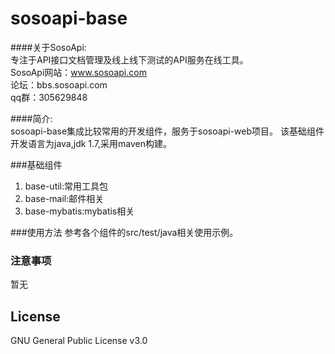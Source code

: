 # sosoapi-base

####关于SosoApi:  
专注于API接口文档管理及线上线下测试的API服务在线工具。  
SosoApi网站：www.sosoapi.com  
论坛：bbs.sosoapi.com  
qq群：305629848  

####简介:  
sosoapi-base集成比较常用的开发组件，服务于sosoapi-web项目。
该基础组件开发语言为java,jdk 1.7,采用maven构建。

###基础组件
1. base-util:常用工具包
2. base-mail:邮件相关
3. base-mybatis:mybatis相关

###使用方法
参考各个组件的src/test/java相关使用示例。

### 注意事项
暂无

## License
GNU General Public License v3.0

